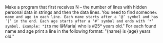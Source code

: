 Make a program that first receives N – the number of lines with hidden personal data in strings and then the data
lines. You need to find someone`s name and age in each line. Each name starts after a ‘@’ symbol and has ‘|’ in the
end. Each age starts after a ‘#’ symbol and ends with ‘*’ symbol.
Example: "It`s me @Maria| who is #25* years old."
For each found name and age print a line in the following format:
"{name} is {age} years old."

